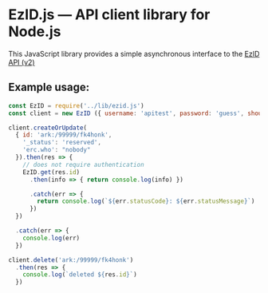 # EzID.js — API client library for Node.js

This JavaScript library provides a simple asynchronous interface to the [EzID API
(v2)](https://ezid.cdlib.org/doc/apidoc.html)

## Example usage:

```js
const EzID = require('../lib/ezid.js')
const client = new EzID ({ username: 'apitest', password: 'guess', shoulder: 'ark:/99999/fk4' })

client.createOrUpdate(
  { id: 'ark:/99999/fk4honk',
    '_status': 'reserved',
    'erc.who': "nobody"
  }).then(res => {
    // does not require authentication
    EzID.get(res.id)
      .then(info => { return console.log(info) })

      .catch(err => {
        return console.log(`${err.statusCode}: ${err.statusMessage}`)
      })
  })

  .catch(err => {
    console.log(err)
  })

```

```js
client.delete('ark:/99999/fk4honk')
  .then(res => {
    console.log(`deleted ${res.id}`)
  })
```
